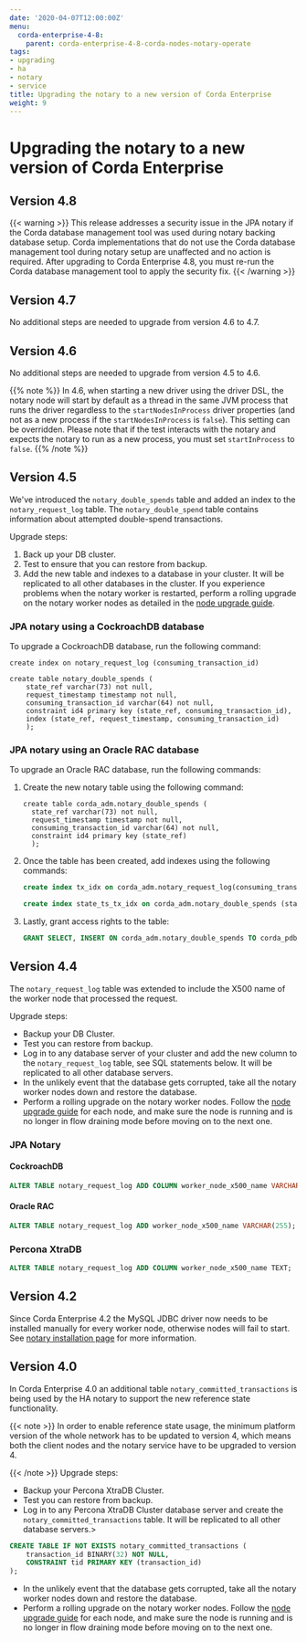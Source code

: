 ```yaml
---
date: '2020-04-07T12:00:00Z'
menu:
  corda-enterprise-4-8:
    parent: corda-enterprise-4-8-corda-nodes-notary-operate
tags:
- upgrading
- ha
- notary
- service
title: Upgrading the notary to a new version of Corda Enterprise
weight: 9
---
```



# Upgrading the notary to a new version of Corda Enterprise

## Version 4.8

{{< warning >}}
This release addresses a security issue in the JPA notary if the Corda database management tool was used during notary backing database setup. Corda implementations that do not use the Corda database management tool during notary setup are unaffected and no action is required. After upgrading to Corda Enterprise 4.8, you must re-run the Corda database management tool to apply the security fix.
{{< /warning >}}

## Version 4.7

No additional steps are needed to upgrade from version 4.6 to 4.7.


## Version 4.6

No additional steps are needed to upgrade from version 4.5 to 4.6.

{{% note %}}
In 4.6, when starting a new driver using the driver DSL, the notary node will start by default as a thread in the same JVM process that runs the driver regardless to the `startNodesInProcess` driver properties (and not as a new process if the `startNodesInProcess` is `false`). This setting can be overridden. Please note that if the test interacts with the notary and expects the notary to run as a new process, you must set `startInProcess` to `false`.
{{% /note %}}

## Version 4.5

We've introduced the `notary_double_spends` table and added an index to the `notary_request_log` table. The `notary_double_spend` table contains information about attempted double-spend transactions.

Upgrade steps:

1. Back up your DB cluster.
2. Test to ensure that you can restore from backup.
3. Add the new table and indexes to a database in your cluster. It will be replicated to all other databases in the cluster. If you experience problems when the notary worker is restarted, perform a rolling upgrade on the notary worker nodes as detailed in the [node upgrade guide](../node-upgrade-notes.md).

### JPA notary using a CockroachDB database

To upgrade a CockroachDB database, run the following command:

```
create index on notary_request_log (consuming_transaction_id)

create table notary_double_spends (
    state_ref varchar(73) not null,
    request_timestamp timestamp not null,
    consuming_transaction_id varchar(64) not null,
    constraint id4 primary key (state_ref, consuming_transaction_id),
    index (state_ref, request_timestamp, consuming_transaction_id)
    );
```

### JPA notary using an Oracle RAC database

To upgrade an Oracle RAC database, run the following commands:

1. Create the new notary table using the following command:

    ```
    create table corda_adm.notary_double_spends (
      state_ref varchar(73) not null,
      request_timestamp timestamp not null,
      consuming_transaction_id varchar(64) not null,
      constraint id4 primary key (state_ref)
      );
    ```

2. Once the table has been created, add indexes using the following commands:

    ```sql
    create index tx_idx on corda_adm.notary_request_log(consuming_transaction_id)

    create index state_ts_tx_idx on corda_adm.notary_double_spends (state_ref,request_timestamp,consuming_transaction_id)
    ```

3. Lastly, grant access rights to the table:

    ```sql
    GRANT SELECT, INSERT ON corda_adm.notary_double_spends TO corda_pdb_user;
    ```

## Version 4.4

The `notary_request_log` table was extended to include the X500 name of the worker node that processed the request.

Upgrade steps:

* Backup your DB Cluster.
* Test you can restore from backup.
* Log in to any database server of your cluster and add the new column to the `notary_request_log` table, see SQL statements below. It will be replicated to all other database servers.
* In the unlikely event that the database gets corrupted, take all the notary worker nodes down and restore the database.
* Perform a rolling upgrade on the notary worker nodes. Follow the [node upgrade guide](../node-upgrade-notes.md) for each node, and make sure the node is running and is no longer in flow draining mode before moving on to the next one.


### JPA Notary

#### CockroachDB

```sql
ALTER TABLE notary_request_log ADD COLUMN worker_node_x500_name VARCHAR(255);
```

#### Oracle RAC

```sql
ALTER TABLE notary_request_log ADD worker_node_x500_name VARCHAR(255);
```

### Percona XtraDB


```sql
ALTER TABLE notary_request_log ADD COLUMN worker_node_x500_name TEXT;
```

## Version 4.2

Since Corda Enterprise 4.2 the MySQL JDBC driver now needs to be installed manually for every worker node, otherwise nodes will fail to start.
See [notary installation page](installing-the-notary-service.md#mysql-driver) for more information.


## Version 4.0

In Corda Enterprise 4.0 an additional table `notary_committed_transactions` is being used by the HA notary to support the new reference state functionality.

{{< note >}}
In order to enable reference state usage, the minimum platform version of the whole network has to be updated to version 4, which means
both the client nodes and the notary service have to be upgraded to version 4.

{{< /note >}}
Upgrade steps:


* Backup your Percona XtraDB Cluster.
* Test you can restore from backup.
* Log in to any Percona XtraDB Cluster database server and create the `notary_committed_transactions` table. It will be replicated to all other database servers.>
```sql
CREATE TABLE IF NOT EXISTS notary_committed_transactions (
    transaction_id BINARY(32) NOT NULL,
    CONSTRAINT tid PRIMARY KEY (transaction_id)
);
```




* In the unlikely event that the database gets corrupted, take all the notary worker nodes down and restore the database.
* Perform a rolling upgrade on the notary worker nodes. Follow the [node upgrade guide](../node-upgrade-notes.md) for each node, and make sure the node is running and is no longer in flow draining mode before moving on to the next one.
